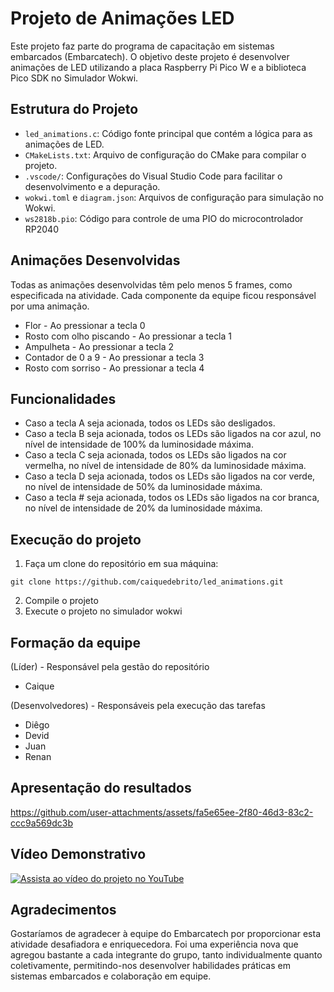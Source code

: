 # Projeto de Animações LED

Este projeto faz parte do programa de capacitação em sistemas embarcados (Embarcatech). O objetivo deste projeto é desenvolver animações de LED utilizando a placa Raspberry Pi Pico W e a biblioteca Pico SDK no Simulador Wokwi.

## Estrutura do Projeto

- `led_animations.c`: Código fonte principal que contém a lógica para as animações de LED.
- `CMakeLists.txt`: Arquivo de configuração do CMake para compilar o projeto.
- `.vscode/`: Configurações do Visual Studio Code para facilitar o desenvolvimento e a depuração.
- `wokwi.toml` e `diagram.json`: Arquivos de configuração para simulação no Wokwi.
- `ws2818b.pio`: Código para controle de uma PIO do microcontrolador RP2040

## Animações Desenvolvidas

Todas as animações desenvolvidas têm pelo menos 5 frames, como especificada na atividade. Cada componente da equipe ficou responsável por uma animação.

- Flor - Ao pressionar a tecla 0
- Rosto com olho piscando - Ao pressionar a tecla 1
- Ampulheta - Ao pressionar a tecla 2
- Contador de 0 a 9 - Ao pressionar a tecla 3
- Rosto com sorriso - Ao pressionar a tecla 4

## Funcionalidades

- Caso a tecla A seja acionada, todos os LEDs são desligados. 
- Caso a tecla B seja acionada, todos os LEDs são ligados na cor azul, no nível de intensidade de 100% da luminosidade máxima. 
- Caso a tecla C seja acionada, todos os LEDs são ligados na cor vermelha, no nível de intensidade de 80% da luminosidade máxima. 
- Caso a tecla D seja acionada, todos os LEDs são ligados na cor verde, no nível de intensidade de 50% da luminosidade máxima. 
- Caso a tecla # seja acionada, todos os LEDs são ligados na cor branca, no nível de intensidade de 20% da luminosidade máxima. 

## Execução do projeto

1. Faça um clone do repositório em sua máquina:
```
git clone https://github.com/caiquedebrito/led_animations.git
```

2. Compile o projeto
3. Execute o projeto no simulador wokwi

## Formação da equipe

(Líder) - Responsável pela gestão do repositório
- Caique 

(Desenvolvedores) - Responsáveis pela execução das tarefas

- Diêgo
- Devid
- Juan
- Renan

## Apresentação do resultados

https://github.com/user-attachments/assets/fa5e65ee-2f80-46d3-83c2-ccc9a569dc3b

## Vídeo Demonstrativo

[![Assista ao vídeo do projeto no YouTube](https://img.youtube.com/vi/JgjQNOM3ox0/hqdefault.jpg)](https://www.youtube.com/watch?v=JgjQNOM3ox0)

## Agradecimentos

Gostaríamos de agradecer à equipe do Embarcatech por proporcionar esta atividade desafiadora e enriquecedora. Foi uma experiência nova que agregou bastante a cada integrante do grupo, tanto individualmente quanto coletivamente, permitindo-nos desenvolver habilidades práticas em sistemas embarcados e colaboração em equipe.

